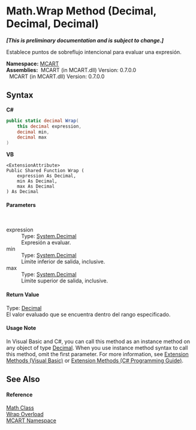 # Math.Wrap Method (Decimal, Decimal, Decimal)
 _**\[This is preliminary documentation and is subject to change.\]**_

Establece puntos de sobreflujo intencional para evaluar una expresión.

**Namespace:**&nbsp;<a href="89e7854f-fe6f-d208-fb0c-b17953422852">MCART</a><br />**Assemblies:**&nbsp;&nbsp;MCART (in MCART.dll) Version: 0.7.0.0<br />&nbsp;&nbsp;MCART (in MCART.dll) Version: 0.7.0.0<br />

## Syntax

**C#**<br />
``` C#
public static decimal Wrap(
	this decimal expression,
	decimal min,
	decimal max
)
```

**VB**<br />
``` VB
<ExtensionAttribute>
Public Shared Function Wrap ( 
	expression As Decimal,
	min As Decimal,
	max As Decimal
) As Decimal
```


#### Parameters
&nbsp;<dl><dt>expression</dt><dd>Type: <a href="http://msdn2.microsoft.com/es-es/library/1k2e8atx" target="_blank">System.Decimal</a><br />Expresión a evaluar.</dd><dt>min</dt><dd>Type: <a href="http://msdn2.microsoft.com/es-es/library/1k2e8atx" target="_blank">System.Decimal</a><br />Límite inferior de salida, inclusive.</dd><dt>max</dt><dd>Type: <a href="http://msdn2.microsoft.com/es-es/library/1k2e8atx" target="_blank">System.Decimal</a><br />Límite superior de salida, inclusive.</dd></dl>

#### Return Value
Type: <a href="http://msdn2.microsoft.com/es-es/library/1k2e8atx" target="_blank">Decimal</a><br />El valor evaluado que se encuentra dentro del rango especificado.

#### Usage Note
In Visual Basic and C#, you can call this method as an instance method on any object of type <a href="http://msdn2.microsoft.com/es-es/library/1k2e8atx" target="_blank">Decimal</a>. When you use instance method syntax to call this method, omit the first parameter. For more information, see <a href="http://msdn.microsoft.com/en-us/library/bb384936.aspx">Extension Methods (Visual Basic)</a> or <a href="http://msdn.microsoft.com/en-us/library/bb383977.aspx">Extension Methods (C# Programming Guide)</a>.

## See Also


#### Reference
<a href="f110ea19-9a5d-de5d-39e7-a5ebffb3bc2c">Math Class</a><br /><a href="f2313fd9-823a-1b56-1e77-020b729f9ef1">Wrap Overload</a><br /><a href="89e7854f-fe6f-d208-fb0c-b17953422852">MCART Namespace</a><br />